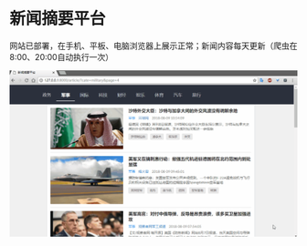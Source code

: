 # 新闻摘要平台  
网站已部署，在手机、平板、电脑浏览器上展示正常；新闻内容每天更新（爬虫在8:00、20:00自动执行一次）  

![界面GIF](./static/img/screen.gif)
